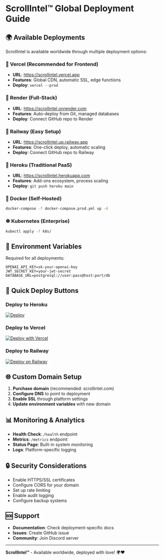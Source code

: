 
# ScrollIntel™ Global Deployment Guide

## 🌍 Available Deployments

ScrollIntel is available worldwide through multiple deployment options:

### 🚀 Vercel (Recommended for Frontend)
- **URL**: https://scrollintel.vercel.app
- **Features**: Global CDN, automatic SSL, edge functions
- **Deploy**: `vercel --prod`

### 🎯 Render (Full-Stack)
- **URL**: https://scrollintel.onrender.com
- **Features**: Auto-deploy from Git, managed databases
- **Deploy**: Connect GitHub repo to Render

### 🚂 Railway (Easy Setup)
- **URL**: https://scrollintel.up.railway.app
- **Features**: One-click deploy, automatic scaling
- **Deploy**: Connect GitHub repo to Railway

### 💜 Heroku (Traditional PaaS)
- **URL**: https://scrollintel.herokuapp.com
- **Features**: Add-ons ecosystem, process scaling
- **Deploy**: `git push heroku main`

### 🐳 Docker (Self-Hosted)
```bash
docker-compose -f docker-compose.prod.yml up -d
```

### ☸️ Kubernetes (Enterprise)
```bash
kubectl apply -f k8s/
```

## 🔧 Environment Variables

Required for all deployments:

```env
OPENAI_API_KEY=sk-your-openai-key
JWT_SECRET_KEY=your-jwt-secret
DATABASE_URL=postgresql://user:pass@host:port/db
```

## 🚀 Quick Deploy Buttons

### Deploy to Heroku
[![Deploy](https://www.herokucdn.com/deploy/button.svg)](https://heroku.com/deploy?template=https://github.com/scrollintel/scrollintel)

### Deploy to Vercel
[![Deploy with Vercel](https://vercel.com/button)](https://vercel.com/new/clone?repository-url=https://github.com/scrollintel/scrollintel)

### Deploy to Railway
[![Deploy on Railway](https://railway.app/button.svg)](https://railway.app/new/template/scrollintel)

## 🌐 Custom Domain Setup

1. **Purchase domain** (recommended: scrollintel.com)
2. **Configure DNS** to point to deployment
3. **Enable SSL** through platform settings
4. **Update environment variables** with new domain

## 📊 Monitoring & Analytics

- **Health Check**: `/health` endpoint
- **Metrics**: `/metrics` endpoint  
- **Status Page**: Built-in system monitoring
- **Logs**: Platform-specific logging

## 🔒 Security Considerations

- Enable HTTPS/SSL certificates
- Configure CORS for your domain
- Set up rate limiting
- Enable audit logging
- Configure backup systems

## 🆘 Support

- **Documentation**: Check deployment-specific docs
- **Issues**: Create GitHub issue
- **Community**: Join Discord server

---

**ScrollIntel™** - Available worldwide, deployed with love! 🌍❤️
